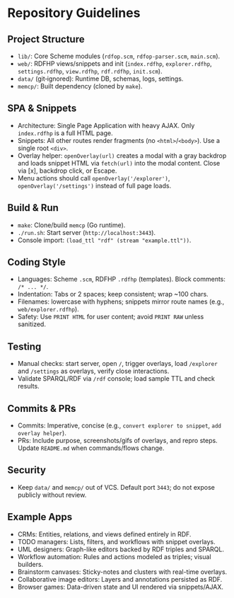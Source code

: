# Repository Guidelines

## Project Structure
- `lib/`: Core Scheme modules (`rdfop.scm`, `rdfop-parser.scm`, `main.scm`).
- `web/`: RDFHP views/snippets and init (`index.rdfhp`, `explorer.rdfhp`, `settings.rdfhp`, `view.rdfhp`, `rdf.rdfhp`, `init.scm`).
- `data/` (git‑ignored): Runtime DB, schemas, logs, settings.
- `memcp/`: Built dependency (cloned by `make`).

## SPA & Snippets
- Architecture: Single Page Application with heavy AJAX. Only `index.rdfhp` is a full HTML page.
- Snippets: All other routes render fragments (no `<html>`/`<body>`). Use a single root `<div>`.
- Overlay helper: `openOverlay(url)` creates a modal with a gray backdrop and loads snippet HTML via `fetch(url)` into the modal content. Close via [x], backdrop click, or Escape.
- Menu actions should call `openOverlay('/explorer')`, `openOverlay('/settings')` instead of full page loads.

## Build & Run
- `make`: Clone/build `memcp` (Go runtime).
- `./run.sh`: Start server (`http://localhost:3443`).
- Console import: `(load_ttl "rdf" (stream "example.ttl"))`.

## Coding Style
- Languages: Scheme `.scm`, RDFHP `.rdfhp` (templates). Block comments: `/* ... */`.
- Indentation: Tabs or 2 spaces; keep consistent; wrap ~100 chars.
- Filenames: lowercase with hyphens; snippets mirror route names (e.g., `web/explorer.rdfhp`).
- Safety: Use `PRINT HTML` for user content; avoid `PRINT RAW` unless sanitized.

## Testing
- Manual checks: start server, open `/`, trigger overlays, load `/explorer` and `/settings` as overlays, verify close interactions.
- Validate SPARQL/RDF via `/rdf` console; load sample TTL and check results.

## Commits & PRs
- Commits: Imperative, concise (e.g., `convert explorer to snippet`, `add overlay helper`).
- PRs: Include purpose, screenshots/gifs of overlays, and repro steps. Update `README.md` when commands/flows change.

## Security
- Keep `data/` and `memcp/` out of VCS. Default port `3443`; do not expose publicly without review.

## Example Apps
- CRMs: Entities, relations, and views defined entirely in RDF.
- TODO managers: Lists, filters, and workflows with snippet overlays.
- UML designers: Graph-like editors backed by RDF triples and SPARQL.
- Workflow automation: Rules and actions modeled as triples; visual builders.
- Brainstorm canvases: Sticky-notes and clusters with real-time overlays.
- Collaborative image editors: Layers and annotations persisted as RDF.
- Browser games: Data-driven state and UI rendered via snippets/AJAX.
